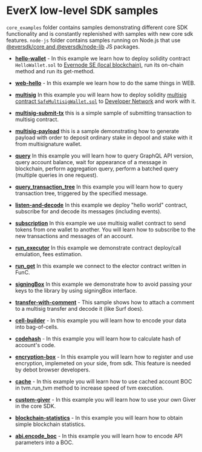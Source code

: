# EverX low-level SDK samples

`core_examples` folder contains samples demonstrating different core SDK functionality and is constantly replenished with samples with new core sdk features.
`node-js` folder contains samples running on Node.js that use [@eversdk/core and @eversdk/node-lib](https://github.com/tonlabs/ever-sdk-js) JS packages.


- **[hello-wallet](./hello-wallet/)** - In this example  we learn how to deploy solidity contract `HelloWallet.sol` to [Evernode SE (local blockchain)](https://github.com/tonlabs/evernode-se), run its on-chain method and run its get-method.

- **[web-hello](./web-hello/)** - In this example we learn how to do the same things in WEB.

- **[multisig](./multisig/)** In this example you will learn how to deploy solidity [multisig contract `SafeMultisigWallet.sol`](https://github.com/tonlabs/ton-labs-contracts/tree/master/solidity/safemultisig#multisignature-wallet) to [Developer Network](https://docs.evercloud.dev/reference/graphql-api/networks) and work with it.

- **[multisig-submit-tx](./multisig-submit-tx/)** this is a simple sample of submitting transaction to multisig contract.

- **[multisig-payload](./multisig-payload/)** this is a sample demonstrating how to generate payload with order to deposit ordinary stake in depool and stake with it from multisignature wallet.

- **[query](./query/)** In this example you will learn how to query GraphQL API version, query account balance, wait for appearance of a message in blockchain, perform aggregation query, perform a batched query (multiple queries in one request).

- **[query_transaction_tree](./query_transaction_tree/)** In this example you will learn how to query transaction tree, triggered by the specified message.

- **[listen-and-decode](./listen-and-decode/)** In this example we deploy "hello world" contract, subscribe for and decode its messages (including events).

- **[subscription](./subscription/)** In this example we use multisig wallet contract to send tokens from one wallet to another. You will learn how to subscribe to the new transactions and messages of an account.

- **[run_executor](./run_executor/)** In this example we demonstrate contract deploy/call emulation, fees estimation.

- **[run_get](./run_get/)** In this example we connect to the elector contract written in FunC.

- **[signingBox](./signingBox/)** In this example we demonstrate how to avoid passing your keys to the library by using signingBox interface.

- **[transfer-with-comment](./transfer-with-comment/)** - This sample shows how to attach a comment to a multisig transfer and decode it (like Surf does).

- **[cell-builder](./cell-builder/)** - In this example you will learn how to encode your data into bag-of-cells.

- **[codehash](./codehash/)** - In this example you will learn how to calculate hash of account's code.

- **[encryption-box](./encryption-box/)** - In this example you will learn how to register and use encryption, implemeted on your side, from sdk. This feature is needed by debot browser developers.

- **[cache](./cache/)** - In this example you will learn how to use cached account BOC in tvm.run_tvm method to increase speed of tvm execution.

- **[custom-giver](./custom-giver/)** - In this example you will learn how to use your own Giver in the core SDK.

- **[blockchain-statistics](./blockchain-statistics)** - In this example you will learn how to obtain simple blockchain statistics.

- **[abi.encode_boc](./abi.encode_boc)** - In this example you will learn how to encode API parameters into a BOC.
